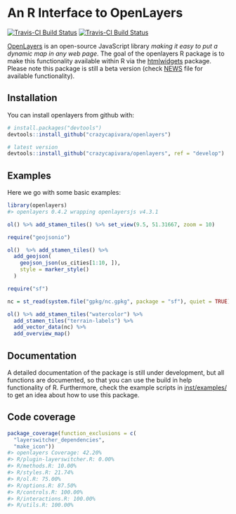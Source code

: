 
<!-- README.md is generated from README.Rmd. Please edit that file -->
An R Interface to OpenLayers
============================

[![Travis-CI Build Status](https://travis-ci.org/crazycapivara/openlayers.svg?branch=master)](https://travis-ci.org/crazycapivara/openlayers) [![Travis-CI Build Status](https://travis-ci.org/crazycapivara/openlayers.svg?branch=develop)](https://travis-ci.org/crazycapivara/openlayers)

[OpenLayers](https://openlayers.org/) is an open-source JavaScript library *making it easy to put a dynamic map in any web page*. The goal of the openlayers R package is to make this functionality available within R via the [htmlwidgets](https://github.com/ramnathv/htmlwidgets) package. Please note this package is still a beta version (check [NEWS](NEWS.md) file for available functionality).

Installation
------------

You can install openlayers from github with:

``` r
# install.packages("devtools")
devtools::install_github("crazycapivara/openlayers")

# latest version
devtools::install_github("crazycapivara/openlayers", ref = "develop")
```

Examples
--------

Here we go with some basic examples:

``` r
library(openlayers)
#> openlayers 0.4.2 wrapping openlayersjs v4.3.1
```

``` r
ol() %>% add_stamen_tiles() %>% set_view(9.5, 51.31667, zoom = 10)

require("geojsonio")

ol()  %>% add_stamen_tiles() %>%
  add_geojson(
    geojson_json(us_cities[1:10, ]),
    style = marker_style()
  )

require("sf")

nc = st_read(system.file("gpkg/nc.gpkg", package = "sf"), quiet = TRUE)

ol() %>% add_stamen_tiles("watercolor") %>%
  add_stamen_tiles("terrain-labels") %>%
  add_vector_data(nc) %>%
  add_overview_map()
```

Documentation
-------------

A detailed documentation of the package is still under development, but all functions are documented, so that you can use the build in help functionality of R. Furthermore, check the example scripts in [inst/examples/](inst/examples/) to get an idea about how to use this package.

Code coverage
-------------

``` r
package_coverage(function_exclusions = c(
  "layerswitcher_dependencies",
  "make_icon"))
#> openlayers Coverage: 42.20%
#> R/plugin-layerswitcher.R: 0.00%
#> R/methods.R: 10.00%
#> R/styles.R: 21.74%
#> R/ol.R: 75.00%
#> R/options.R: 87.50%
#> R/controls.R: 100.00%
#> R/interactions.R: 100.00%
#> R/utils.R: 100.00%
```
